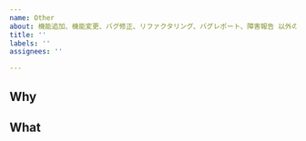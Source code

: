 ```yaml
---
name: Other
about: 機能追加、機能変更、バグ修正、リファクタリング、バグレポート、障害報告 以外のissue template
title: ''
labels: ''
assignees: ''

---
```


## Why
<!-- なぜこの課題に取り組むのかを記載する -->

## What
<!-- 具体的な内容について記載する -->
